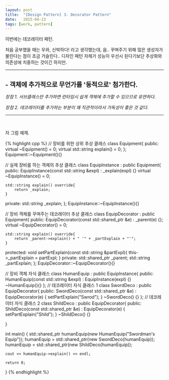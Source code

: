 ```yaml
---
layout: post
title:  "[Design Pattern] 3. Decorator Pattern"
date:   2015-04-23
tags: [work, pattern]
---
```


  이번에는 데코레이터 패턴. 

  처음 공부했을 때는 우와, 신박하다! 라고 생각했는데, 음.. 꾸며주기 위해 많은 생성자가 불린다는 점이 조금 거슬린다.. 디자인 패턴 자체가 성능이 우선시 된다기보단 추상화와 의존성에 치중하는 것이긴 하지만. 

---------------------------------------
<br/>
<b style="font-size:20px">- 객체에 추가적으로 무언가를 '동적으로' 첨가한다. </b>

  <em>장점 1. 서브클래스만 추가하면 런타임시 쉽게 객체에 추가할 수 있으므로 유연하다.</em>

  <em>장점 2. 데코레이터를 추가하는 부분이 꽤 직관적이라서 가독성이 좋은 것 같다. </em>

---------------------------------------
<br/>

자 그럼 예제.

{% highlight cpp %}
// 장비를 위한 상위 추상 클래스
class Equipment{
public:
    virtual ~Equipment() = 0;
    virtual std::string explain() = 0;
};
Equipment::~Equipment(){}

// 실제 장비를 하는 객체의 추상 클래스
class EquipInstance : public Equipment{
public:
    EquipInstance(const std::string &expl) : _explain(expl) {}
    virtual ~EquipInstance() = 0;
    
    std::string explain() override{
        return _explain;
    }
private:
    std::string _explain;
};
EquipInstance::~EquipInstance(){}

// 장비 객체를 꾸며주는 데코레이터 추상 클래스
class EquipDecorator : public Equipment{
public:
    EquipDecorator(const std::shared_ptr<Equipment> &e) : _parent(e) {};
    virtual ~EquipDecorator() = 0;
    
    std::string explain() override{
        return _parent->explain() + " '" + _partExplain + "'";
    }
protected:
    void setPartExplain(const std::string &partExpl){
        this->_partExplain = partExpl;
    }
private:
    std::shared_ptr<Equipment> _parent;
    std::string _partExplain;
};
EquipDecorator::~EquipDecorator(){}

// 장비 객체 자식 클래스
class HumanEquip : public EquipInstance{
public:
    HumanEquip(const std::string &expl) : EquipInstance(expl) {}
    ~HumanEquip(){}
};
// 데코레이터 자식 클래스 1
class SwordDeco : public EquipDecorator{
public:
    SwordDeco(const std::shared_ptr<Equipment> &e) : EquipDecorator(e) {
        setPartExplain("Swrod");
    }
    ~SwordDeco() {}
};
// 데코레이터 자식 클래스 2
class ShildDeco : public EquipDecorator{
public:
    ShildDeco(const std::shared_ptr<Equipment> &e) : EquipDecorator(e) {
        setPartExplain("Shild");
    }
    ~ShildDeco() {}

}

int main()
{
    std::shared_ptr<Equipment> humanEquip(new HumanEquip("Swordman's Equip"));
    humanEquip = std::shared_ptr<Equipment>(new SwordDeco(humanEquip));
    humanEquip = std::shared_ptr<Equipment>(new ShildDeco(humanEquip));
    
    cout << humanEquip->explain() << endl;
    
    return 0;
}
{% endhighlight %}